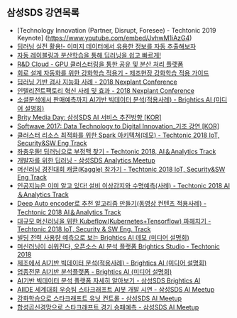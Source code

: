 
## 삼성SDS 강연목록

- [Technology Innovation (Partner, Disrupt, Foresee) - Techtonic 2019 Keynote] (https://www.youtube.com/embed/JvhwM1iAzG4)
- [딥러닝 실전 활용!- 이미지 데이터에서 유용한 정보를 자동 추출해보자](https://www.youtube.com/embed/xTYrxzh2TMQ)
- [자동 레이블링과 분산학습을 통해 딥러닝을 쉽고 빠르게!](https://www.youtube.com/embed/4lgP92rVPmc)
- [R&D Cloud - GPU 클러스터링을 통한 공유 및 분산 처리 플랫폼](https://www.youtube.com/embed/S8YSDJlWaGs)
- [회로 설계 자동화를 위한 강화학습 적용기 - 제조현장 강화학습 적용 가이드](https://www.youtube.com/embed/BMSB3pfzYog)
- [딥러닝 기반 검사 지능화 사례 - 2018 Nexplant Conference](https://www.youtube.com/watch?v=xRbGmEycWQw&list=PL5CBKg4LPW2cgep63QCVi7v0ml-pBk6Fm&index=40&t=0s)
- [인텔리전트팩토리 혁신 사례 및 효과 - 2018 Nexplant Conference](https://www.youtube.com/watch?v=ac70KxkeJ3c&list=PL5CBKg4LPW2cgep63QCVi7v0ml-pBk6Fm&index=39&t=0s)
- [소셜분석에서 판매예측까지 AI기반 빅데이터 분석(적용사례) - Brightics AI (미디어 설명회)](https://www.youtube.com/watch?v=nWOgeVWK4tc&list=PL5CBKg4LPW2cgep63QCVi7v0ml-pBk6Fm&index=33&t=0s)
- [Brity Media Day: 삼성SDS AI 서비스 추진방향 [KOR]](https://www.youtube.com/watch?v=NS0iqwlqclA&list=PL5CBKg4LPW2cgep63QCVi7v0ml-pBk6Fm&index=27&t=0s)
- [Softwave 2017: Data Technology to Digital Innovation_기조 강연 [KOR]](https://www.youtube.com/watch?v=oHtVXxy8THw&list=PL5CBKg4LPW2cgep63QCVi7v0ml-pBk6Fm&index=8&t=0s)
- [클러스터 리소스 최적화를 위한 Spark 아키텍쳐(데모) - Techtonic 2018 IoT, Security&SW Eng Track](https://www.youtube.com/watch?v=22fZwr_LuPY&list=PL5CBKg4LPW2e9tjg1H9TVcETtUgWzG_xB&index=32&t=0s)
- [좌충우돌! 딥러닝으로 부정맥 찾기 - Techtonic 2018, AI＆Analytics Track](https://www.youtube.com/watch?v=FAy_HVnoQwc&list=PL5CBKg4LPW2e9tjg1H9TVcETtUgWzG_xB&index=30&t=0s)
- [개발자를 위한 딥러닝 - 삼성SDS Analytics Meetup](https://www.youtube.com/watch?v=SuA_XGdZErI&list=PL5CBKg4LPW2e9tjg1H9TVcETtUgWzG_xB&index=29&t=0s)
- [머신러닝 경진대회 캐글(Kaggle) 참가기 - Techtonic 2018 IoT, Security&SW Eng Track](https://www.youtube.com/watch?v=eMfOv8eVAdk&list=PL5CBKg4LPW2e9tjg1H9TVcETtUgWzG_xB&index=28&t=0s)
- [인공지능은 이미 알고 있다! 설비 이상감지와 수명예측(사례) - Techtonic 2018 AI＆Analytics Track](https://www.youtube.com/watch?v=ItAMGE2vLvk&list=PL5CBKg4LPW2e9tjg1H9TVcETtUgWzG_xB&index=26&t=0s)
- [Deep Auto encoder로 추천 알고리즘 만들기(동영상 컨텐츠 적용사례) - Techtonic 2018 AI＆Analytics Track](https://www.youtube.com/watch?v=h6vePourB7E&list=PL5CBKg4LPW2e9tjg1H9TVcETtUgWzG_xB&index=25&t=0s)
- [대규모 머신러닝을 위한 Kubeflow(Kubernetes+Tensorflow) 파헤치기 - Techtonic 2018 IoT, Security & SW Eng. Track](https://www.youtube.com/watch?v=mnkD8gpvGok&list=PL5CBKg4LPW2e9tjg1H9TVcETtUgWzG_xB&index=23&t=0s)
- [빌딩 전력 사용량 예측으로 보는 Brightics AI 데모 (미디어 설명회)](https://www.youtube.com/watch?v=FwBDfKesmjM&list=PL5CBKg4LPW2e9tjg1H9TVcETtUgWzG_xB&index=21&t=0s)
- [머신러닝이 쉬워진다, 오픈소스 AI 분석 플랫폼 Brightics Studio - Techtonic 2018](https://www.youtube.com/watch?v=AHpZJNChLUE&list=PL5CBKg4LPW2e9tjg1H9TVcETtUgWzG_xB&index=19&t=0s)
- [제조에서 AI기반 빅데이터 분석(적용사례) - Brightics AI (미디어 설명회)](https://www.youtube.com/watch?v=VSheDrrilmw&list=PL5CBKg4LPW2e9tjg1H9TVcETtUgWzG_xB&index=18&t=0s)
- [업종전문 AI기반 분석플랫폼 - Brightics AI (미디어 설명회)](https://www.youtube.com/watch?v=4drf5si4OFU&list=PL5CBKg4LPW2e9tjg1H9TVcETtUgWzG_xB&index=16&t=0s)
- [AI기반 빅데이터 분석 플랫폼 자세히 알아보기 - 삼성SDS Brightics AI](https://www.youtube.com/watch?v=H0lWeStREfE&list=PL5CBKg4LPW2e9tjg1H9TVcETtUgWzG_xB&index=12&t=0s)
- [AIIDE 세계대회 우승팀 스타크래프트 AI봇 개발 시연 - 삼성SDS AI Meetup](https://www.youtube.com/watch?v=D_PsrgXsbio&list=PL5CBKg4LPW2cC416BxRKzxubT7O5OzqvN&index=4&t=0s)
- [강화학습으로 스타크래프트 유닛 컨트롤 - 삼성SDS AI Meetup](https://www.youtube.com/watch?v=nXN3MLFYnsI&list=PL5CBKg4LPW2cC416BxRKzxubT7O5OzqvN&index=9&t=0s)
- [합성곱신경망으로 스타크래프트 경기 승패예측 - 삼성SDS AI Meetup](https://www.youtube.com/watch?v=TKLgUDRmwKs&list=PL5CBKg4LPW2cC416BxRKzxubT7O5OzqvN&index=12&t=0s)
